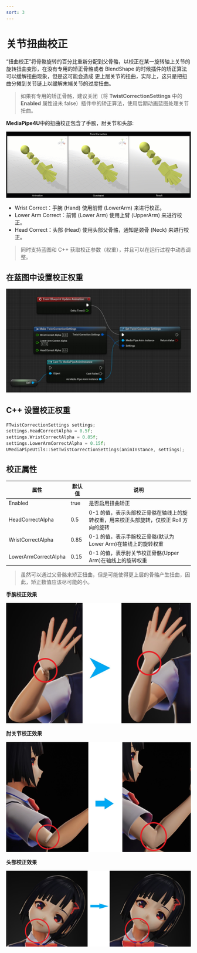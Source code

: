 ```yaml
---
sort: 3
---
```


# 关节扭曲校正

“扭曲校正”将骨骼旋转的百分比重新分配到父骨骼，以校正在某一旋转轴上关节的旋转扭曲变形，在没有专用的矫正骨骼或者 BlendShape 的时候插件的矫正算法可以缓解扭曲现象，但是这可能会造成
更上层关节的扭曲，实际上，这只是把扭曲分摊到关节链上以缓解末端关节的过度扭曲。    
> 如果有专用的矫正骨骼，建议关闭（将 **TwistCorrectionSettings** 中的 **Enabled** 属性设未 false）插件中的矫正算法，使用后期动画蓝图处理关节扭曲。

**MediaPipe4U**中的扭曲校正包含了手腕，肘关节和头部:   

[![twist correction](./images/twist_correction.gif "correction")](images/twist_correction.gif)

- Wrist Correct：手腕 (Hand) 使用前臂 (LowerArm) 来进行校正。
- Lower Arm Correct：前臂 (Lower Arm) 使用上臂 (UpperArm) 来进行校正。
- Head Correct：头部 (Head) 使用头部父骨骼，通知是颈骨 (Neck) 来进行校正。    


> 同时支持蓝图和 C++ 获取校正参数（权重），并且可以在运行过程中动态调整。

## 在蓝图中设置校正权重  

[![twist correction](./images/update_twist_correction_settings.jpg "correction")](images/update_twist_correction_settings.jpg)

## C++ 设置校正权重

```cpp
FTwistCorrectionSettings settings;
settings.HeadCorrectAlpha = 0.5f;
settings.WristCorrectAlpha = 0.85f;
settings.LowerArmCorrectAlpha = 0.15f;
UMediaPipeUtils::SetTwistCorrectionSettings(animInstance, settings);

```

## 校正属性

|属性|默认值|说明|
|-----|----|------|
|Enabled|true|是否启用扭曲矫正|
|HeadCorrectAlpha|0.5| 0-1 的值，表示头部校正骨骼在轴线上的旋转权重，用来校正头部旋转，仅校正 Roll 方向的旋转 |
|WristCorrectAlpha|0.85| 0-1 的值，表示手腕校正骨骼(默认为 Lower Arm)在轴线上的旋转权重 |
|LowerArmCorrectAlpha|0.15| 0-1 的值，表示肘关节校正骨骼(Upper Arm)在轴线上的旋转权重 |

> 虽然可以通过父骨骼来矫正扭曲，但是可能使得更上层的骨骼产生扭曲，因此，矫正数值应该尽可能的小。

**手腕校正效果**

[![twist correction](./images/wirst_correction.jpg "correction")](images/wirst_correction.jpg)

**肘关节校正效果**

[![twist correction](./images/lower_arm_correction.jpg "correction")](images/lower_arm_correction.jpg)

**头部校正效果**

[![twist correction](./images/head_correction.jpg "correction")](images/head_correction.jpg)